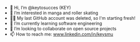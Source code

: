 - 👋 Hi, I’m @keytosucces (KEY)
- 👀 I’m interested in manga and roller skating
- 🫶🏿 My last GitHub account was deleted, so I'm starting fresh!
- 🌱 I’m currently learning software engineering
- 💞️ I’m looking to collaborate on open source projects
- 📫 How to reach me: www.linkedin.com/in/keysmu

<!---
keytosucces/keytosucces is a ✨ special ✨ repository because its `README.md` (this file) appears on your GitHub profile.
You can click the Preview link to take a look at your changes.
--->
